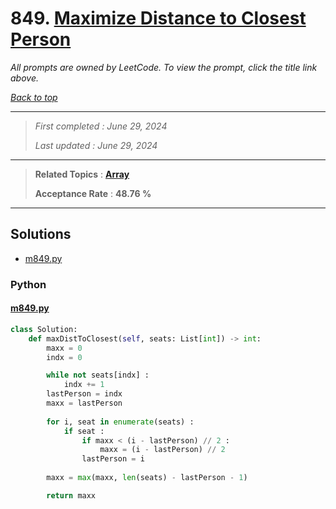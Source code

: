# 849. [Maximize Distance to Closest Person](<https://leetcode.com/problems/maximize-distance-to-closest-person>)

*All prompts are owned by LeetCode. To view the prompt, click the title link above.*

*[Back to top](<../README.md>)*

------

> *First completed : June 29, 2024*
>
> *Last updated : June 29, 2024*

------

> **Related Topics** : **[Array](<by_topic/Array.md>)**
>
> **Acceptance Rate** : **48.76 %**

------

## Solutions

- [m849.py](<../my-submissions/m849.py>)
### Python
#### [m849.py](<../my-submissions/m849.py>)
```Python
class Solution:
    def maxDistToClosest(self, seats: List[int]) -> int:
        maxx = 0
        indx = 0

        while not seats[indx] :
            indx += 1
        lastPerson = indx
        maxx = lastPerson
        
        for i, seat in enumerate(seats) :
            if seat :
                if maxx < (i - lastPerson) // 2 :
                    maxx = (i - lastPerson) // 2
                lastPerson = i
        
        maxx = max(maxx, len(seats) - lastPerson - 1)

        return maxx
```


